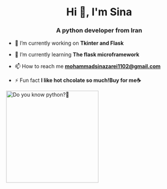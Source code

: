 <h1 align="center">Hi 👋, I'm Sina</h1>
<h3 align="center">A python developer from Iran</h3>

- 🔭 I’m currently working on **Tkinter and Flask**

- 🌱 I’m currently learning **The flask microframework**

- 📫 How to reach me **mohammadsinazarei1102@gmail.com**

- ⚡ Fun fact **I like hot chcolate so much!Buy for me☕**

<img aligen="center" alt="Do you know python?🐍" width = "250" src="https://media.tenor.com/qwBdJLnEIiIAAAAM/snake-dance.gif">
